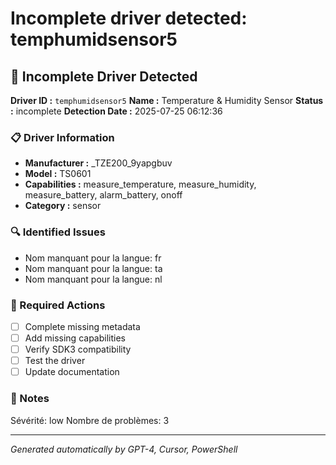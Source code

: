 # Incomplete driver detected: temphumidsensor5

## 🚨 Incomplete Driver Detected

**Driver ID :** `temphumidsensor5`
**Name :** Temperature & Humidity Sensor
**Status :** incomplete
**Detection Date :** 2025-07-25 06:12:36

### 📋 Driver Information
- **Manufacturer :** _TZE200_9yapgbuv
- **Model :** TS0601
- **Capabilities :** measure_temperature, measure_humidity, measure_battery, alarm_battery, onoff
- **Category :** sensor

### 🔍 Identified Issues
- Nom manquant pour la langue: fr
- Nom manquant pour la langue: ta
- Nom manquant pour la langue: nl

### 🎯 Required Actions
- [ ] Complete missing metadata
- [ ] Add missing capabilities
- [ ] Verify SDK3 compatibility
- [ ] Test the driver
- [ ] Update documentation

### 📝 Notes
Sévérité: low
Nombre de problèmes: 3

---
*Generated automatically by GPT-4, Cursor, PowerShell*

